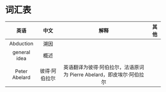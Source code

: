 # 词汇表

|英语|中文|解释|其他|
|:---:|:---:|:---:|:---:|
|Abduction|溯因|||
|general idea|概述|||
|Peter Abelard|彼得·阿伯拉尔|英语翻译为彼得·阿伯拉尔，法语原词为 Pierre Abelard，即皮埃尔·阿伯拉尔||
